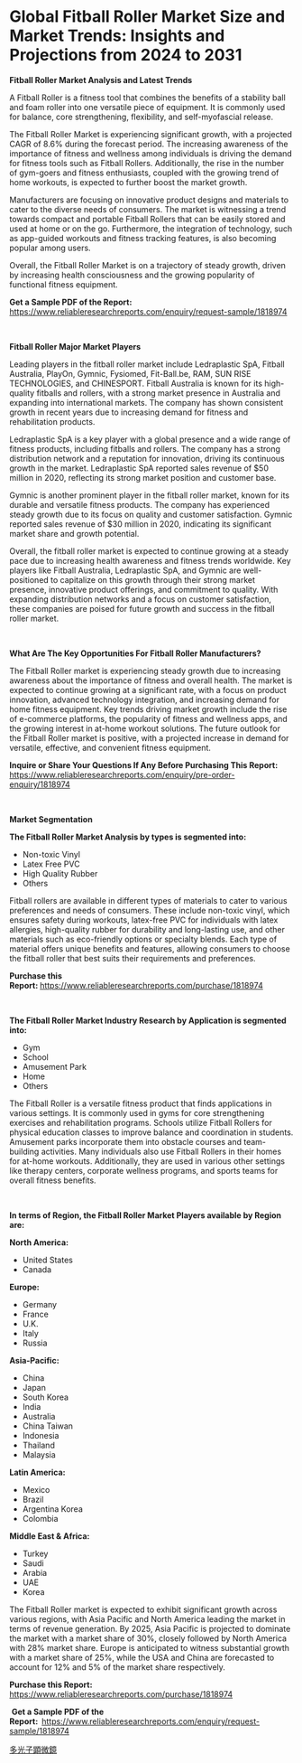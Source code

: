 <p><h1>Global Fitball Roller Market Size and Market Trends: Insights and Projections from 2024 to 2031</h1></p><p><strong>Fitball Roller Market Analysis and Latest Trends</strong></p>
<p><p>A Fitball Roller is a fitness tool that combines the benefits of a stability ball and foam roller into one versatile piece of equipment. It is commonly used for balance, core strengthening, flexibility, and self-myofascial release.</p><p>The Fitball Roller Market is experiencing significant growth, with a projected CAGR of 8.6% during the forecast period. The increasing awareness of the importance of fitness and wellness among individuals is driving the demand for fitness tools such as Fitball Rollers. Additionally, the rise in the number of gym-goers and fitness enthusiasts, coupled with the growing trend of home workouts, is expected to further boost the market growth.</p><p>Manufacturers are focusing on innovative product designs and materials to cater to the diverse needs of consumers. The market is witnessing a trend towards compact and portable Fitball Rollers that can be easily stored and used at home or on the go. Furthermore, the integration of technology, such as app-guided workouts and fitness tracking features, is also becoming popular among users.</p><p>Overall, the Fitball Roller Market is on a trajectory of steady growth, driven by increasing health consciousness and the growing popularity of functional fitness equipment.</p></p>
<p><strong>Get a Sample PDF of the Report:&nbsp;</strong> <a href="https://www.reliableresearchreports.com/enquiry/request-sample/1818974">https://www.reliableresearchreports.com/enquiry/request-sample/1818974</a></p>
<p>&nbsp;</p>
<p><strong>Fitball Roller Major Market Players</strong></p>
<p><p>Leading players in the fitball roller market include Ledraplastic SpA, Fitball Australia, PlayOn, Gymnic, Fysiomed, Fit-Ball.be, RAM, SUN RISE TECHNOLOGIES, and CHINESPORT. Fitball Australia is known for its high-quality fitballs and rollers, with a strong market presence in Australia and expanding into international markets. The company has shown consistent growth in recent years due to increasing demand for fitness and rehabilitation products.</p><p>Ledraplastic SpA is a key player with a global presence and a wide range of fitness products, including fitballs and rollers. The company has a strong distribution network and a reputation for innovation, driving its continuous growth in the market. Ledraplastic SpA reported sales revenue of $50 million in 2020, reflecting its strong market position and customer base.</p><p>Gymnic is another prominent player in the fitball roller market, known for its durable and versatile fitness products. The company has experienced steady growth due to its focus on quality and customer satisfaction. Gymnic reported sales revenue of $30 million in 2020, indicating its significant market share and growth potential.</p><p>Overall, the fitball roller market is expected to continue growing at a steady pace due to increasing health awareness and fitness trends worldwide. Key players like Fitball Australia, Ledraplastic SpA, and Gymnic are well-positioned to capitalize on this growth through their strong market presence, innovative product offerings, and commitment to quality. With expanding distribution networks and a focus on customer satisfaction, these companies are poised for future growth and success in the fitball roller market.</p></p>
<p>&nbsp;</p>
<p><strong>What Are The Key Opportunities For Fitball Roller Manufacturers?</strong></p>
<p><p>The Fitball Roller market is experiencing steady growth due to increasing awareness about the importance of fitness and overall health. The market is expected to continue growing at a significant rate, with a focus on product innovation, advanced technology integration, and increasing demand for home fitness equipment. Key trends driving market growth include the rise of e-commerce platforms, the popularity of fitness and wellness apps, and the growing interest in at-home workout solutions. The future outlook for the Fitball Roller market is positive, with a projected increase in demand for versatile, effective, and convenient fitness equipment.</p></p>
<p><strong>Inquire or Share Your Questions If Any Before Purchasing This Report:</strong> <a href="https://www.reliableresearchreports.com/enquiry/pre-order-enquiry/1818974">https://www.reliableresearchreports.com/enquiry/pre-order-enquiry/1818974</a></p>
<p>&nbsp;</p>
<p><strong>Market Segmentation</strong></p>
<p><strong>The Fitball Roller Market Analysis by types is segmented into:</strong></p>
<p><ul><li>Non-toxic Vinyl</li><li>Latex Free PVC</li><li>High Quality Rubber</li><li>Others</li></ul></p>
<p><p>Fitball rollers are available in different types of materials to cater to various preferences and needs of consumers. These include non-toxic vinyl, which ensures safety during workouts, latex-free PVC for individuals with latex allergies, high-quality rubber for durability and long-lasting use, and other materials such as eco-friendly options or specialty blends. Each type of material offers unique benefits and features, allowing consumers to choose the fitball roller that best suits their requirements and preferences.</p></p>
<p><strong>Purchase this Report:&nbsp;</strong><a href="https://www.reliableresearchreports.com/purchase/1818974">https://www.reliableresearchreports.com/purchase/1818974</a></p>
<p>&nbsp;</p>
<p><strong>The Fitball Roller Market Industry Research by Application is segmented into:</strong></p>
<p><ul><li>Gym</li><li>School</li><li>Amusement Park</li><li>Home</li><li>Others</li></ul></p>
<p><p>The Fitball Roller is a versatile fitness product that finds applications in various settings. It is commonly used in gyms for core strengthening exercises and rehabilitation programs. Schools utilize Fitball Rollers for physical education classes to improve balance and coordination in students. Amusement parks incorporate them into obstacle courses and team-building activities. Many individuals also use Fitball Rollers in their homes for at-home workouts. Additionally, they are used in various other settings like therapy centers, corporate wellness programs, and sports teams for overall fitness benefits.</p></p>
<p>&nbsp;</p>
<p><strong>In terms of Region, the Fitball Roller Market Players available by Region are:</strong></p>
<p>
    <p> <strong> North America: </strong>
        <ul>
            <li>United States</li>
            <li>Canada</li>
        </ul>
        </p> 
    <p> <strong> Europe: </strong>
        <ul>
            <li>Germany</li>
            <li>France</li>
            <li>U.K.</li>
            <li>Italy</li>
            <li>Russia</li>
        </ul>
        </p> 
    <p> <strong> Asia-Pacific: </strong>
        <ul>
            <li>China</li>
            <li>Japan</li>
            <li>South Korea</li>
            <li>India</li>
            <li>Australia</li>
            <li>China Taiwan</li>
            <li>Indonesia</li>
            <li>Thailand</li>
            <li>Malaysia</li>
        </ul>
        </p> 
    <p> <strong> Latin America: </strong>
        <ul>
            <li>Mexico</li>
            <li>Brazil</li>
            <li>Argentina Korea</li>
            <li>Colombia</li>
        </ul>
        </p> 
    <p> <strong> Middle East & Africa: </strong>
        <ul>
            <li>Turkey</li>
            <li>Saudi</li>
            <li>Arabia</li>
            <li>UAE</li>
            <li>Korea</li>
        </ul>
    </p>
    </p>
<p><p>The Fitball Roller market is expected to exhibit significant growth across various regions, with Asia Pacific and North America leading the market in terms of revenue generation. By 2025, Asia Pacific is projected to dominate the market with a market share of 30%, closely followed by North America with 28% market share. Europe is anticipated to witness substantial growth with a market share of 25%, while the USA and China are forecasted to account for 12% and 5% of the market share respectively.</p></p>
<p><strong>Purchase this Report: </strong><a href="https://www.reliableresearchreports.com/purchase/1818974">https://www.reliableresearchreports.com/purchase/1818974</a></p>
<p>&nbsp;<strong>Get a Sample PDF of the Report:&nbsp;&nbsp;</strong><a href="https://www.reliableresearchreports.com/enquiry/request-sample/1818974">https://www.reliableresearchreports.com/enquiry/request-sample/1818974</a></p>
<p><strong></strong></p>
<p><p><a href="https://github.com/joaejkdzgyljvo6/Market-Research-Report-List-1/blob/main/65455173937.md">多光子顕微鏡</a></p></p>